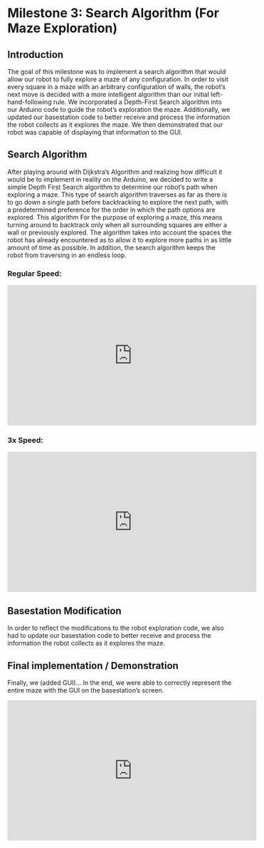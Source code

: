 # Milestone 3: Search Algorithm (For Maze Exploration)

## Introduction
The goal of this milestone was to implement a search algorithm that would allow our robot to fully explore a maze of any configuration. In order to visit every square in a maze with an arbitrary configuration of walls,  the robot’s next move is decided with a more intelligent algorithm than our initial left-hand-following rule. We incorporated a Depth-First Search algorithm into our Arduino code to guide the robot’s exploration the maze. Additionally, we updated our basestation code to better receive and process the information the robot collects as it explores the maze. We then demonstrated that our robot was capable of displaying that information to the GUI.

## Search Algorithm
After playing around with Dijkstra’s Algorithm and realizing how difficult it would be to implement in reality on the Arduino, we decided to write a simple Depth First Search algorithm to determine our robot’s path when exploring a maze.  This type of search algorithm traverses as far as there is to go down a single path before backtracking to explore the next path, with a predetermined preference for the order in which the path options are explored. This algorithm  For the purpose of exploring a maze, this means turning around to backtrack only when all surrounding squares are either a wall or previously explored. The algorithm takes into account the spaces the robot has already encountered as to allow it to explore more paths in as little amount of time as possible. In addition, the search algorithm keeps the robot from traversing in an endless loop.

### Regular Speed:
<iframe width="560" height="315" src="https://www.youtube.com/embed/p1IaieuAFX0" frameborder="0" allow="accelerometer; autoplay; encrypted-media; gyroscope; picture-in-picture" allowfullscreen></iframe>

### 3x Speed:
<iframe width="560" height="315" src="https://www.youtube.com/embed/JbzAFhrltYo" frameborder="0" allow="accelerometer; autoplay; encrypted-media; gyroscope; picture-in-picture" allowfullscreen></iframe>

## Basestation Modification
In order to reflect the modifications to the robot exploration code, we also had to update our basestation code to better receive and process the information the robot collects as it explores the maze. 

## Final implementation / Demonstration
Finally, we (added GUI)... In the end, we were able to correctly represent the entire maze with the GUI on the basestation’s screen.

<iframe width="560" height="315" src="https://www.youtube.com/embed/cKP1L6YakC4" frameborder="0" allow="accelerometer; autoplay; encrypted-media; gyroscope; picture-in-picture" allowfullscreen></iframe>
